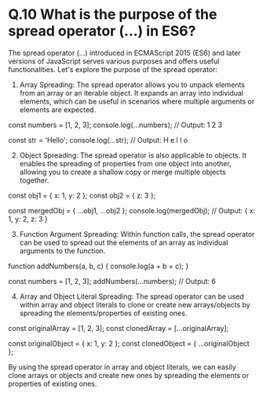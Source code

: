 # Q.10 What is the purpose of the spread operator (...) in ES6?



The spread operator (...) introduced in ECMAScript 2015 (ES6) and later versions of JavaScript serves various purposes and offers useful functionalities. Let's explore the purpose of the spread operator:

1. Array Spreading:
The spread operator allows you to unpack elements from an array or an iterable object. It expands an array into individual elements, which can be useful in scenarios where multiple arguments or elements are expected.

const numbers = [1, 2, 3];
console.log(...numbers); // Output: 1 2 3

const str = 'Hello';
console.log(...str);     // Output: H e l l o

2. Object Spreading:
The spread operator is also applicable to objects. It enables the spreading of properties from one object into another, allowing you to create a shallow copy or merge multiple objects together.

const obj1 = { x: 1, y: 2 };
const obj2 = { z: 3 };

const mergedObj = { ...obj1, ...obj2 };
console.log(mergedObj); // Output: { x: 1, y: 2, z: 3 }

3. Function Argument Spreading:
Within function calls, the spread operator can be used to spread out the elements of an array as individual arguments to the function.

function addNumbers(a, b, c) {
  console.log(a + b + c);
}

const numbers = [1, 2, 3];
addNumbers(...numbers); // Output: 6

4. Array and Object Literal Spreading:
The spread operator can be used within array and object literals to clone or create new arrays/objects by spreading the elements/properties of existing ones.

const originalArray = [1, 2, 3];
const clonedArray = [...originalArray];

const originalObject = { x: 1, y: 2 };
const clonedObject = { ...originalObject };

By using the spread operator in array and object literals, we can easily clone arrays or objects and create new ones by spreading the elements or properties of existing ones.
